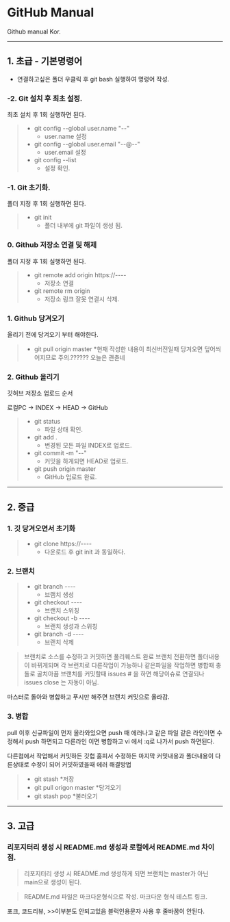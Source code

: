 # GitHub Manual
Github manual Kor.
* * *
## 1. 초급 - 기본명령어
* 연결하고싶은 폴더 우클릭 후 git bash 실행하여 명령어 작성.

### -2. Git 설치 후 최초 설정.
최초 설치 후 1회 실행하면 된다.

>* git config --global user.name "--"
>	* user.name 설정
>* git config --global user.email "--@--"
>	* user.email 설정
>* git config --list
>	* 설정 확인.

### -1. Git 초기화.
폴더 지정 후 1회 실행하면 된다.

>* git init
>	* 폴더 내부에 git 파일이 생성 됨.

### 0. Github 저장소 연결 및 해제
폴더 지정 후 1회 실행하면 된다.

>* git remote add origin https://----
>	* 저장소 연결
>* git remote rm origin
>	* 저장소 링크 잘못 연결시 삭제.

### 1. Github 당겨오기
올리기 전에 당겨오기 부터 해야한다.
>* git pull origin master
>	*현재 작성한 내용이 최신버전일때 당겨오면 덮어씌어지므로 주의.?????? 오늘은 괜츈네

### 2. Github 올리기
깃허브 저장소 업로드 순서

로컬PC -> INDEX -> HEAD -> GitHub
>* git status
>	* 파일 상태 확인.
>* git add .
>	* 변경된 모든 파일 INDEX로 업로드.
>* git commit -m "--"
>	* 커밋을 하게되면 HEAD로 업로드.
>* git push origin master
>	* GitHub 업로드 완료.

* * *
## 2. 중급
### 1. 깃 당겨오면서 초기화
>* git clone https://----
>	* 다운로드 후 git init 과 동일하다.

### 2. 브랜치
>* git branch ----
>	* 브램치 생성
>* git checkout ----
>	* 브랜치 스위칭
>* git checkout -b ----
>	* 브랜치 생성과 스위칭
>* git branch -d ----
>	* 브랜치 삭제

>브랜치로 소스를 수정하고 커밋하면 풀리퀘스트 완료
>브랜치 전환하면 폴더내용이 바뀌게되며 각 브런치로 다른작업이 가능하나 같은파일을 작업하면 병합때 충돌로 골치아픔
>브랜치를 커밋할때 issues # 을 하면 해당이슈로 연결되나 issues close 는 자동이 아님.

마스터로 돌아와 병합하고
푸시만 해주면 브랜치 커밋으로 올라감.

### 3. 병합
pull 이후 신규파일이 먼저 올라와있으면
push 때 에러나고
같은 파일 같은 라인이면 수정해서 push 하면되고
다른라인 이면 병합하고 vi 에서 :q로 나가서 push 하면된다.

다른컴에서 작업해서 커밋하든 깃헙 홈피서 수정하든
마지막 커밋내용과 폴더내용이 다른상태로 수정이 되어 커밋하였을때
에러 해결방법
>* git stash
>	*저장
>* git pull origon master
>	*당겨오기
>* git stash pop
>	*불러오기

* * *
## 3. 고급
### 리포지터리 생성 시 README.md 생성과 로컬에서 README.md 차이점.
> 리포지터리 생성 시 README.md 생성하게 되면 브랜치는 master가 아닌 main으로 생성이 된다.

> README.md 파일은 마크다운형식으로 작성.
> 마크다운 형식 테스트 링크.

포크, 코드리뷰, >>이부분도 안되고있음
블럭인용문자 사용 후 줄바꿈이 안된다.
